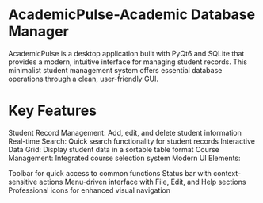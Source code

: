 # AcademicPulse-Academic Database Manager
AcademicPulse is a desktop application built with PyQt6 and SQLite that provides a modern, intuitive interface for managing student records. This minimalist student management system offers essential database operations through a clean, user-friendly GUI.

# Key Features

Student Record Management: Add, edit, and delete student information
Real-time Search: Quick search functionality for student records
Interactive Data Grid: Display student data in a sortable table format
Course Management: Integrated course selection system
Modern UI Elements:

Toolbar for quick access to common functions
Status bar with context-sensitive actions
Menu-driven interface with File, Edit, and Help sections
Professional icons for enhanced visual navigation
